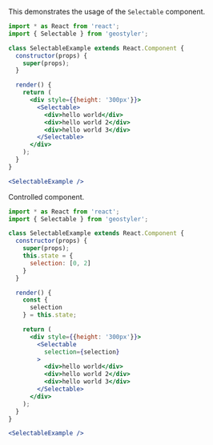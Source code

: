<!--
 * Released under the BSD 2-Clause License
 *
 * Copyright © 2021-present, terrestris GmbH & Co. KG and GeoStyler contributors
 * All rights reserved.
 *
 * Redistribution and use in source and binary forms, with or without
 * modification, are permitted provided that the following conditions are met:
 *
 * * Redistributions of source code must retain the above copyright notice,
 *   this list of conditions and the following disclaimer.
 *
 * * Redistributions in binary form must reproduce the above copyright notice,
 *   this list of conditions and the following disclaimer in the documentation
 *   and/or other materials provided with the distribution.
 *
 * THIS SOFTWARE IS PROVIDED BY THE COPYRIGHT HOLDERS AND CONTRIBUTORS "AS IS"
 * AND ANY EXPRESS OR IMPLIED WARRANTIES, INCLUDING, BUT NOT LIMITED TO, THE
 * IMPLIED WARRANTIES OF MERCHANTABILITY AND FITNESS FOR A PARTICULAR PURPOSE
 * ARE DISCLAIMED. IN NO EVENT SHALL THE COPYRIGHT HOLDER OR CONTRIBUTORS BE
 * LIABLE FOR ANY DIRECT, INDIRECT, INCIDENTAL, SPECIAL, EXEMPLARY, OR
 * CONSEQUENTIAL DAMAGES (INCLUDING, BUT NOT LIMITED TO, PROCUREMENT OF
 * SUBSTITUTE GOODS OR SERVICES; LOSS OF USE, DATA, OR PROFITS; OR BUSINESS
 * INTERRUPTION) HOWEVER CAUSED AND ON ANY THEORY OF LIABILITY, WHETHER IN
 * CONTRACT, STRICT LIABILITY, OR TORT (INCLUDING NEGLIGENCE OR OTHERWISE)
 * ARISING IN ANY WAY OUT OF THE USE OF THIS SOFTWARE, EVEN IF ADVISED OF THE
 * POSSIBILITY OF SUCH DAMAGE.
 *
-->

This demonstrates the usage of the `Selectable` component.

```jsx
import * as React from 'react';
import { Selectable } from 'geostyler';

class SelectableExample extends React.Component {
  constructor(props) {
    super(props);
  }

  render() {
    return (
      <div style={{height: '300px'}}>
        <Selectable>
          <div>hello world</div>
          <div>hello world 2</div>
          <div>hello world 3</div>
        </Selectable>
      </div>
    );
  }
}

<SelectableExample />
```

Controlled component.

```jsx
import * as React from 'react';
import { Selectable } from 'geostyler';

class SelectableExample extends React.Component {
  constructor(props) {
    super(props);
    this.state = {
      selection: [0, 2]
    }
  }

  render() {
    const {
      selection
    } = this.state;

    return (
      <div style={{height: '300px'}}>
        <Selectable
          selection={selection}
        >
          <div>hello world</div>
          <div>hello world 2</div>
          <div>hello world 3</div>
        </Selectable>
      </div>
    );
  }
}

<SelectableExample />
```
